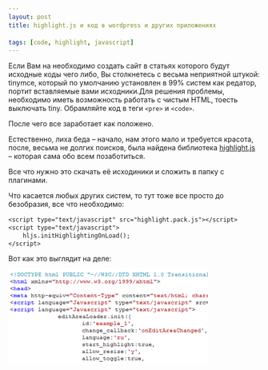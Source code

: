```yaml
---
layout: post
title: highlight.js и код в wordpress и других приложениях

tags: [code, highlight, javascript]
---
```


Если Вам на необходимо создать сайт в статьях которого будут исходные коды чего либо, Вы столкнетесь с весьма неприятной штукой: tinymce, который по умолчанию установлен в 99% систем как редатор, портит вставляемые вами исходники.Для решения проблемы, необходимо иметь возможность работать с чистым HTML, тоесть выключать tiny. Обрамляйте код в теги `<pre>` и `<code>`.

После чего все заработает как положено.

Естественно, лиха беда – начало, нам этого мало и требуется красота, после, весьма не долгих поисков, была найдена библиотека [highlight.js](http://softwaremaniacs.org/soft/highlight/) – которая сама обо всем позаботиться.

Все что нужно это скачать её исходиники и сложить в папку с плагинами.

Что касается любых других систем, то тут тоже все просто до безобразия, все что необходимо:

    <script type="text/javascript" src="highlight.pack.js"></script>
    <script type="text/javascript">
        hljs.initHighlightingOnLoad();
    </script>

Вот как это выглядит на деле:

![screenshot](/images/wp/highlight_screen.png)

